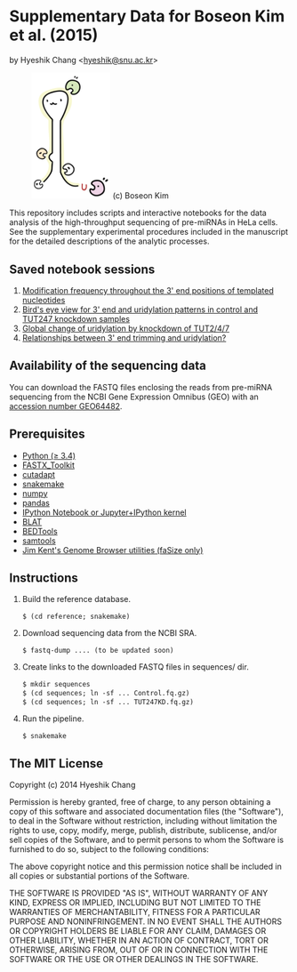 # Supplementary Data for Boseon Kim et al. (2015)

by Hyeshik Chang &lt;hyeshik@snu.ac.kr&gt;

<figure>
<img src="https://raw.githubusercontent.com/hyeshik/bskim-2015-pre-miRNA/master/images/uridylating-tuts.png" width="142px">
<figurecaption>(c) Boseon Kim</figurecaption>
</figure>

This repository includes scripts and interactive notebooks for the data analysis of the high-throughput
sequencing of pre-miRNAs in HeLa cells. See the supplementary experimental procedures included in the
manuscript for the detailed descriptions of the analytic processes.


## Saved notebook sessions

1. [Modification frequency throughout the 3' end positions of templated nucleotides](http://nbviewer.ipython.org/github/hyeshik/bskim-2015-pre-miRNA/blob/master/notes/plot-modifications-endpos-frequency-circles.ipynb)
1. [Bird's eye view for 3' end and uridylation patterns in control and TUT247 knockdown samples](http://nbviewer.ipython.org/github/hyeshik/bskim-2015-pre-miRNA/blob/master/notes/plot-uridylation-rate-change-by-position.ipynb)
1. [Global change of uridylation by knockdown of TUT2/4/7](http://nbviewer.ipython.org/github/hyeshik/bskim-2015-pre-miRNA/blob/master/notes/plot-global-uridylation-changes.ipynb)
1. [Relationships between 3' end trimming and uridylation?](http://nbviewer.ipython.org/github/hyeshik/bskim-2015-pre-miRNA/blob/master/notes/plot-trimming-and-uridylation.ipynb)

## Availability of the sequencing data

You can download the FASTQ files enclosing the reads from pre-miRNA sequencing
from the NCBI Gene Expression Omnibus (GEO) with an
[accession number GEO64482](http://www.ncbi.nlm.nih.gov/geo/query/acc.cgi?acc=GSE64482).

## Prerequisites

* [Python (≥ 3.4)](https://www.python.org)
* [FASTX_Toolkit](http://hannonlab.cshl.edu/fastx_toolkit/)
* [cutadapt](https://code.google.com/p/cutadapt/)
* [snakemake](https://bitbucket.org/johanneskoester/snakemake)
* [numpy](http://www.numpy.org)
* [pandas](http://pandas.pydata.org)
* [IPython Notebook or Jupyter+IPython kernel](http://ipython.org)
* [BLAT](https://genome.ucsc.edu/FAQ/FAQblat.html)
* [BEDTools](https://github.com/arq5x/bedtools2)
* [samtools](http://www.htslib.org)
* [Jim Kent's Genome Browser utilities (faSize only)](https://genome.ucsc.edu/util.html)

## Instructions

1. Build the reference database.

   ```
   $ (cd reference; snakemake)
   ```

1. Download sequencing data from the NCBI SRA.

   ```
   $ fastq-dump .... (to be updated soon)
   ```

1. Create links to the downloaded FASTQ files in sequences/ dir.
 
   ```
   $ mkdir sequences
   $ (cd sequences; ln -sf ... Control.fq.gz)
   $ (cd sequences; ln -sf ... TUT247KD.fq.gz)
   ```

1. Run the pipeline.

   ```
   $ snakemake
   ```


## The MIT License

Copyright (c) 2014 Hyeshik Chang

Permission is hereby granted, free of charge, to any person obtaining a copy
of this software and associated documentation files (the "Software"), to deal
in the Software without restriction, including without limitation the rights
to use, copy, modify, merge, publish, distribute, sublicense, and/or sell
copies of the Software, and to permit persons to whom the Software is
furnished to do so, subject to the following conditions:

The above copyright notice and this permission notice shall be included in
all copies or substantial portions of the Software.

THE SOFTWARE IS PROVIDED "AS IS", WITHOUT WARRANTY OF ANY KIND, EXPRESS OR
IMPLIED, INCLUDING BUT NOT LIMITED TO THE WARRANTIES OF MERCHANTABILITY,
FITNESS FOR A PARTICULAR PURPOSE AND NONINFRINGEMENT. IN NO EVENT SHALL THE
AUTHORS OR COPYRIGHT HOLDERS BE LIABLE FOR ANY CLAIM, DAMAGES OR OTHER
LIABILITY, WHETHER IN AN ACTION OF CONTRACT, TORT OR OTHERWISE, ARISING FROM,
OUT OF OR IN CONNECTION WITH THE SOFTWARE OR THE USE OR OTHER DEALINGS IN
THE SOFTWARE.
